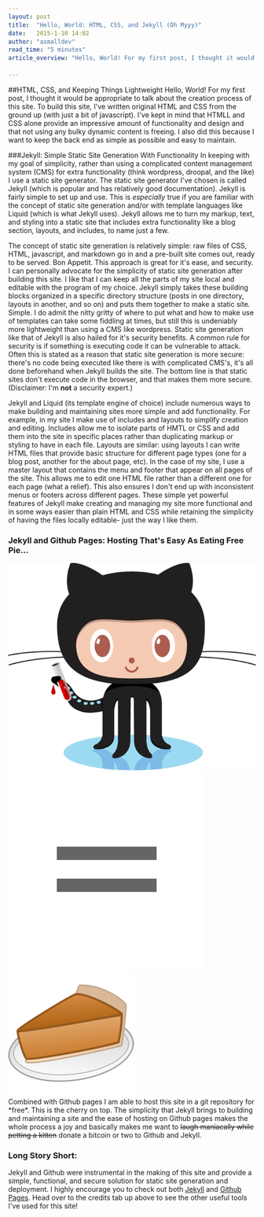```yaml
---
layout: post
title:  "Hello, World: HTML, CSS, and Jekyll (Oh Myyy)"
date:   2015-1-10 14:02
author: "asmalldev"
read_time: "5 minutes"
article_overview: "Hello, World! For my first post, I thought it would be appropriate to talk about the creation process of this site. To build this site, I've written original HTML and CSS from the ground up (with just a bit of javascript). I've kept in mind that HTMLL and CSS alone provide an impressive amount of functionality and..."

---
```


##HTML, CSS, and Keeping Things Lightweight
Hello, World! For my first post, I thought it would be appropriate to talk about the creation process of this site. To build this site, I've written original HTML and CSS from the ground up (with just a bit of javascript). I've kept in mind that HTMLL and CSS alone provide an impressive amount of functionality and design and that not using any bulky dynamic content is freeing. I also did this because I want to keep the back end as simple as possible and easy to maintain.

###Jekyll: Simple Static Site Generation With Functionality
In keeping with my goal of simplicity, rather than using a complicated content management system (CMS) for extra functionality (think wordpress, droopal, and the like) I use a static site generator. The static site generator I've chosen is called Jekyll (which is popular and has relatively good documentation). Jekyll is fairly simple to set up and use. This is *especially* true if you are familiar with the concept of static site generation and/or with template languages like Liquid (which is what Jekyll uses). Jekyll allows me to turn my markup, text, and styling into a static site that includes extra functionality like a blog section, layouts, and includes, to name just a few.

The concept of static site generation is relatively simple: raw files of CSS, HTML, javascript, and markdown go in and a pre-built site comes out, ready to be served. Bon Appetit. This approach is great for it's ease, and security. I can personally advocate for the simplicity of static site generation after building this site. I like that I can keep all the parts of my site local and editable with the program of my choice. Jekyll simply takes these building blocks organized in a specific directory structure (posts in one directory, layouts in another, and so on) and puts them together to make a static site. Simple. I do admit the nitty gritty of where to put what and how to make use of templates can take some fiddling at times, but still this is undeniably more lightweight than using a CMS like wordpress. Static site generation like that of Jekyll is also hailed for it's security benefits. A common rule for security is if something is executing code it can be vulnerable to attack. Often this is stated as a reason that static site generation is more secure: there's no code being executed like there is with complicated CMS's, it's all done beforehand when Jekyll builds the site. The bottom line is that static sites don't execute code in the browser, and that makes them more secure. (Disclaimer: I'm **not** a security expert.)

Jekyll and Liquid (its template engine of choice) include numerous ways to make building and maintaining sites more simple and add functionality. For example, in my site I make use of includes and layouts to simplify creation and editing. Includes allow me to isolate parts of HMTL or CSS and add them into the site in specific places rather than duplicating markup or styling to have in each file. Layouts are similar: using layouts I can write HTML files that provide basic structure for different page types (one for a blog post, another for the about page, etc). In the case of my site, I use a master layout that contains the menu and footer that appear on all pages of the site. This allows me to edit one HTML file rather than a different one for each page (what a relief). This also ensures I don't end up with inconsistent menus or footers across different pages. These simple yet powerful features of Jekyll make creating and managing my site more functional and in some ways easier than plain HTML and CSS while retaining the simplicity of having the files locally editable- just the way I like them.

### Jekyll and Github Pages: Hosting That's Easy As Eating Free Pie...
<div class="center_imgs">
<img class="post_img" src="/img/octojekyll.png" alt="Jekyll and Github">
<img class="post_img" src="/img/post0/equals.png" alt="equals">
<img class="post_img" src="/img/post0/pie.png" alt="pie">
</div>
Combined with Github pages I am able to host this site in a git repository for *free*. This is the cherry on top. The simplicity that Jekyll brings to building and maintaining a site and the ease of hosting on Github pages makes the whole process a joy and basically makes me want to <s>laugh maniacally while petting a kitten</s> donate a bitcoin or two to Github and Jekyll. 

### Long Story Short:
Jekyll and Github were instrumental in the making of this site and provide a simple, functional, and secure solution for static site generation and deployment. I highly encourage you to check out both [Jekyll](http://www.jekyllrb.com) and [Github Pages](http://www.pages.github.com). Head over to the credits tab up above to see the other useful tools I've used for this site!